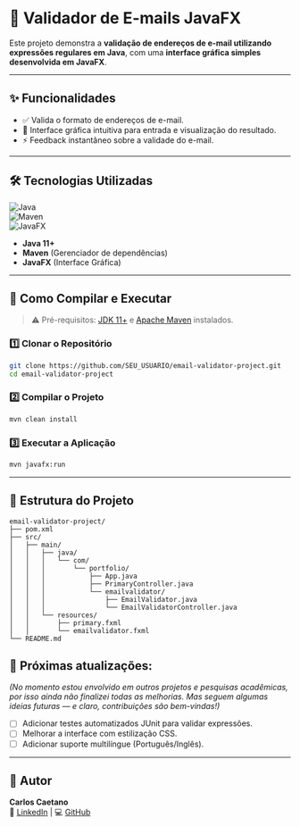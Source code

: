 # 📧 Validador de E-mails JavaFX  

Este projeto demonstra a **validação de endereços de e-mail utilizando expressões regulares em Java**, com uma **interface gráfica simples desenvolvida em JavaFX**.  

---

## ✨ Funcionalidades
- ✅ Valida o formato de endereços de e-mail.  
- 🎨 Interface gráfica intuitiva para entrada e visualização do resultado.  
- ⚡ Feedback instantâneo sobre a validade do e-mail.  

---

## 🛠️ Tecnologias Utilizadas
![Java](https://img.shields.io/badge/Java-ED8B00?style=for-the-badge&logo=java&logoColor=white)  
![Maven](https://img.shields.io/badge/Maven-C71A36?style=for-the-badge&logo=apache-maven&logoColor=white)  
![JavaFX](https://img.shields.io/badge/JavaFX-0E83CD?style=for-the-badge&logo=java&logoColor=white)  

- **Java 11+**  
- **Maven** (Gerenciador de dependências)  
- **JavaFX** (Interface Gráfica)  

---

## 🚀 Como Compilar e Executar

> ⚠️ Pré-requisitos: [JDK 11+](https://www.oracle.com/java/technologies/downloads/) e [Apache Maven](https://maven.apache.org/) instalados.  

### 1️⃣ Clonar o Repositório
```bash
git clone https://github.com/SEU_USUARIO/email-validator-project.git
cd email-validator-project
```

### 2️⃣ Compilar o Projeto
```bash
mvn clean install
```

### 3️⃣ Executar a Aplicação
```bash
mvn javafx:run
```

---

## 📂 Estrutura do Projeto
```
email-validator-project/
├── pom.xml
├── src/
│   ├── main/
│   │   ├── java/
│   │   │   └── com/
│   │   │       └── portfolio/
│   │   │           ├── App.java
│   │   │           ├── PrimaryController.java
│   │   │           └── emailvalidator/
│   │   │               ├── EmailValidator.java
│   │   │               └── EmailValidatorController.java
│   │   └── resources/
│   │       ├── primary.fxml
│   │       └── emailvalidator.fxml
└── README.md
```

## 📌 Próximas atualizações:
*(No momento estou envolvido em outros projetos e pesquisas acadêmicas, por isso ainda não finalizei todas as melhorias. Mas seguem algumas ideias futuras — e claro, contribuições são bem-vindas!)*
- [ ] Adicionar testes automatizados JUnit para validar expressões.  
- [ ] Melhorar a interface com estilização CSS.  
- [ ] Adicionar suporte multilíngue (Português/Inglês).  

---

## 👤 Autor
**Carlos Caetano**  
🔗 [LinkedIn](https://linkedin.com/in/SEU_LINKEDIN) | 💻 [GitHub](https://github.com/Carlos-ccaetano)  

